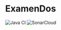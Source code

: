 # ExamenDos
![Java CI](https://github.com/EICH58/ExamenDos/workflows/Java%20CI%20with%20Maven/badge.svg)
![SonarCloud](https://sonarcloud.io/api/project_badges/measure?project=EICH58_ExamenDos&metric=alert_status)
